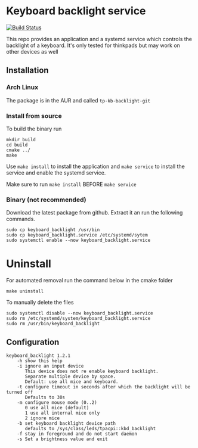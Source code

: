 # Keyboard backlight service
[![Build Status](https://travis-ci.com/alexmohr/thinkpad-keyboard-backlight.svg?branch=master)](https://travis-ci.com/alexmohr/thinkpad-keyboard-backlight)

This repo provides an application and a systemd service which controls the 
backlight of a keyboard. It's only tested for thinkpads but may work on 
other devices as well

## Installation

### Arch Linux
The package is in the AUR and called  ``tp-kb-backlight-git``

### Install from source
To build the binary run
````
mkdir build
cd build
cmake ../
make
```` 

Use ``make install`` to install the application and ``make service`` 
to install the service and enable the systemd service. 

Make sure to run ``make install`` BEFORE ``make service`` 

### Binary (not recommended)
Download the latest package from github. Extract it an run the following commands.

````
sudo cp keyboard_backlight /usr/bin
sudo cp keyboard_backlight.service /etc/systemd/sytem
sudo systemctl enable --now keyboard_backlight.service
```` 


# Uninstall
For automated removal run the command below in the cmake folder
````
make uninstall
````

To manually delete the files 
````
sudo systemctl disable --now keyboard_backlight.service
sudo rm /etc/systemd/system/keyboard_backlight.service
sudo rm /usr/bin/keyboard_backlight
````




## Configuration
````
keyboard_backlight 1.2.1 
    -h show this help
    -i ignore an input device
       This device does not re enable keyboard backlight.
       Separate multiple device by space.
       Default: use all mice and keyboard.
    -t configure timeout in seconds after which the backlight will be turned off
       Defaults to 30s 
    -m configure mouse mode (0..2)
       0 use all mice (default)
       1 use all internal mice only
       2 ignore mice
    -b set keyboard backlight device path
       defaults to /sys/class/leds/tpacpi::kbd_backlight
    -f stay in foreground and do not start daemon
    -s Set a brightness value and exit
````



